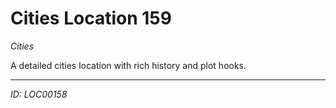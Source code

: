 # Cities Location 159

*Cities*

A detailed cities location with rich history and plot hooks.

---
*ID: LOC00158*